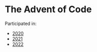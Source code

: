 The Advent of Code
=======================
Participated in:
*  [2020](2020/)
*  [2021](2021/)
*  [2022](2022/)
